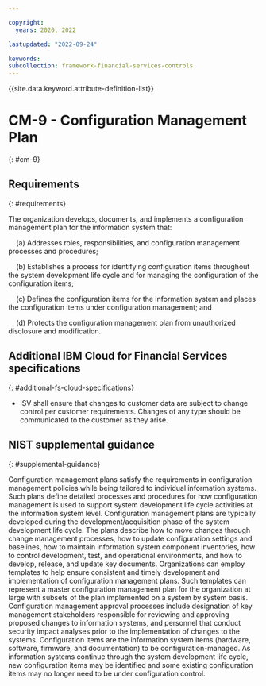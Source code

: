 ```yaml
---

copyright:
  years: 2020, 2022

lastupdated: "2022-09-24"

keywords: 
subcollection: framework-financial-services-controls
---
```


{{site.data.keyword.attribute-definition-list}}

# CM-9 - Configuration Management Plan
{: #cm-9}

## Requirements
{: #requirements}

The organization develops, documents, and implements a configuration management plan for the information system that:

&nbsp;&nbsp;&nbsp;&nbsp;(a) Addresses roles, responsibilities, and configuration management processes and procedures;

&nbsp;&nbsp;&nbsp;&nbsp;(b) Establishes a process for identifying configuration items throughout the system development life cycle and for managing the configuration of the configuration items;

&nbsp;&nbsp;&nbsp;&nbsp;(c) Defines the configuration items for the information system and places the configuration items under configuration management; and

&nbsp;&nbsp;&nbsp;&nbsp;(d) Protects the configuration management plan from unauthorized disclosure and modification.

## Additional IBM Cloud for Financial Services specifications
{: #additional-fs-cloud-specifications}

- ISV shall ensure that changes to customer data are subject to change control per customer requirements.  Changes of any type should be communicated to the customer as they arise.

## NIST supplemental guidance
{: #supplemental-guidance}

Configuration management plans satisfy the requirements in configuration management policies while being tailored to individual information systems. Such plans define detailed processes and procedures for how configuration management is used to support system development life cycle activities at the information system level. Configuration management plans are typically developed during the development/acquisition phase of the system development life cycle. The plans describe how to move changes through change management processes, how to update configuration settings and baselines, how to maintain information system component inventories, how to control development, test, and operational environments, and how to develop, release, and update key documents. Organizations can employ templates to help ensure consistent and timely development and implementation of configuration management plans. Such templates can represent a master configuration management plan for the organization at large with subsets of the plan implemented on a system by system basis. Configuration management approval processes include designation of key management stakeholders responsible for reviewing and approving proposed changes to information systems, and personnel that conduct security impact analyses prior to the implementation of changes to the systems. Configuration items are the information system items (hardware, software, firmware, and documentation) to be configuration-managed. As information systems continue through the system development life cycle, new configuration items may be identified and some existing configuration items may no longer need to be under configuration control.

